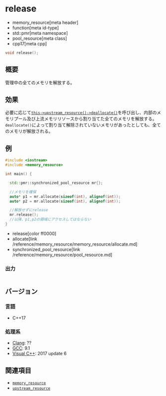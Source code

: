# release
* memory_resource[meta header]
* function[meta id-type]
* std::pmr[meta namespace]
* pool_resource[meta class]
* cpp17[meta cpp]

```cpp
void release();
```

## 概要

管理中の全てのメモリを解放する。

## 効果
必要に応じて[`this->upstream_resource()`](upstream_resource.md)[`->deallocate()`](/reference/memory_resource/memory_resource/deallocate.md)を呼び出し、内部のメモリプール及び上流メモリリソースから割り当てた全てのメモリを解放する。  
`deallocate()`によって割り当て解除されていないメモリがあったとしても、全てのメモリが解放される。

## 例
```cpp example
#include <iostream>
#include <memory_resource>

int main() {

  std::pmr::synchronized_pool_resource mr{};

  //メモリを確保
  auto* p1 = mr.allocate(sizeof(int), alignof(int));
  auto* p2 = mr.allocate(sizeof(int), alignof(int));

  //解放せずにrelease
  mr.release();
  //以降、p1,p2の領域にアクセスしてはならない
}
```
* release[color ff0000]
* allocate[link /reference/memory_resource/memory_resource/allocate.md]
* synchronized_pool_resource[link /reference/memory_resource/pool_resource.md]

### 出力
```
```

## バージョン
### 言語
- C++17

### 処理系
- [Clang](/implementation.md#clang): ??
- [GCC](/implementation.md#gcc): 9.1
- [Visual C++](/implementation.md#visual_cpp): 2017 update 6

## 関連項目
- [`memory_resource`](/reference/memory_resource/memory_resource.md)
- [`upstream_resource`](upstream_resource.md)